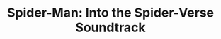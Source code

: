 ---
title: "Spider-Man: Into the Spider-Verse Soundtrack"
artist: Various Artists
site: Youtube
source-url: https://www.youtube.com/watch?v=8bVzI8aFk4Q
source: 8bVzI8aFk4Q
---